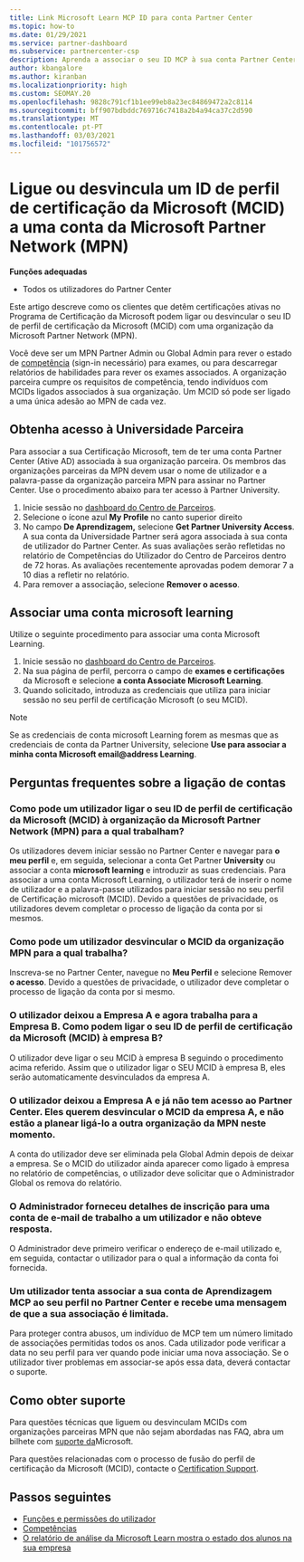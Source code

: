 ```yaml
---
title: Link Microsoft Learn MCP ID para conta Partner Center
ms.topic: how-to
ms.date: 01/29/2021
ms.service: partner-dashboard
ms.subservice: partnercenter-csp
description: Aprenda a associar o seu ID MCP à sua conta Partner Center para que a sua empresa possa ver os caminhos de treino e aprendizagem que tomou em relação às competências.
author: kbangalore
ms.author: kiranban
ms.localizationpriority: high
ms.custom: SEOMAY.20
ms.openlocfilehash: 9828c791cf1b1ee99eb8a23ec84869472a2c8114
ms.sourcegitcommit: bff907bdbddc769716c7418a2b4a94ca37c2d590
ms.translationtype: MT
ms.contentlocale: pt-PT
ms.lasthandoff: 03/03/2021
ms.locfileid: "101756572"
---
```

# <a name="link-or-unlink-a-microsoft-certification-profile-id-mcid-to-a-microsoft-partner-network-mpn-account"></a>Ligue ou desvincula um ID de perfil de certificação da Microsoft (MCID) a uma conta da Microsoft Partner Network (MPN)

**Funções adequadas**

- Todos os utilizadores do Partner Center

Este artigo descreve como os clientes que detêm certificações ativas no Programa de Certificação da Microsoft podem ligar ou desvincular o seu ID de perfil de certificação da Microsoft (MCID) com uma organização da Microsoft Partner Network (MPN).

Você deve ser um MPN Partner Admin ou Global Admin para rever o estado de [competência](https://partner.microsoft.com/pcv/partnership/competencies) (sign-in necessário) para exames, ou para descarregar relatórios de habilidades para rever os exames associados. A organização parceira cumpre os requisitos de competência, tendo indivíduos com MCIDs ligados associados à sua organização. Um MCID só pode ser ligado a uma única adesão ao MPN de cada vez.

## <a name="get-partner-university-access"></a>Obtenha acesso à Universidade Parceira

Para associar a sua Certificação Microsoft, tem de ter uma conta Partner Center (Ative AD) associada à sua organização parceira. Os membros das organizações parceiras da MPN devem usar o nome de utilizador e a palavra-passe da organização parceira MPN para assinar no Partner Center.
Use o procedimento abaixo para ter acesso à Partner University.

1. Inicie sessão no [dashboard do Centro de Parceiros](https://partner.microsoft.com/dashboard/).
2. Selecione o ícone azul **My Profile** no canto superior direito
3. No campo **De Aprendizagem,** selecione **Get Partner University Access**.
A sua conta da Universidade Partner será agora associada à sua conta de utilizador do Partner Center. As suas avaliações serão refletidas no relatório de Competências do Utilizador do Centro de Parceiros dentro de 72 horas. As avaliações recentemente aprovadas podem demorar 7 a 10 dias a refletir no relatório.
4. Para remover a associação, selecione **Remover o acesso**.

## <a name="associate-a-microsoft-learning-account"></a>Associar uma conta microsoft learning

Utilize o seguinte procedimento para associar uma conta Microsoft Learning. 

1. Inicie sessão no [dashboard do Centro de Parceiros](https://partner.microsoft.com/dashboard/).
2. Na sua página de perfil, percorra o campo de **exames e certificações** da Microsoft e selecione **a conta Associate Microsoft Learning**.
3. Quando solicitado, introduza as credenciais que utiliza para iniciar sessão no seu perfil de certificação Microsoft (o seu MCID).

>[!NOTE]
>Se as credenciais de conta microsoft Learning forem as mesmas que as credenciais de conta da Partner University, selecione **Use para associar a minha conta Microsoft email@address Learning**.

## <a name="frequently-asked-questions-about-linking-accounts"></a>Perguntas frequentes sobre a ligação de contas

### <a name="how-can-a-user-link-their-microsoft-certification-profile-id-mcid-with-the-microsoft-partner-network-mpn-organization-they-work-for"></a>Como pode um utilizador ligar o seu ID de perfil de certificação da Microsoft (MCID) à organização da Microsoft Partner Network (MPN) para a qual trabalham?

Os utilizadores devem iniciar sessão no Partner Center e navegar para **o meu perfil** e, em seguida, selecionar a conta Get Partner **University** ou associar a conta **microsoft learning** e introduzir as suas credenciais. Para associar a uma conta Microsoft Learning, o utilizador terá de inserir o nome de utilizador e a palavra-passe utilizados para iniciar sessão no seu perfil de Certificação microsoft (MCID). Devido a questões de privacidade, os utilizadores devem completar o processo de ligação da conta por si mesmos.  

### <a name="how-can-a-user-unlink-their-mcid-from-the-mpn-organization-they-work-for"></a>Como pode um utilizador desvincular o MCID da organização MPN para a qual trabalha?

Inscreva-se no Partner Center, navegue no **Meu Perfil** e selecione Remover **o acesso**. Devido a questões de privacidade, o utilizador deve completar o processo de ligação da conta por si mesmo.

### <a name="the-user-left-company-a-and-now-works-for-company-b-how-can-they-link-their-microsoft-certification-profile-id-mcid-with-company-b"></a>O utilizador deixou a Empresa A e agora trabalha para a Empresa B. Como podem ligar o seu ID de perfil de certificação da Microsoft (MCID) à empresa B?

O utilizador deve ligar o seu MCID à empresa B seguindo o procedimento acima referido. Assim que o utilizador ligar o SEU MCID à empresa B, eles serão automaticamente desvinculados da empresa A.

### <a name="the-user-left-company-a-and-no-longer-has-access-to-partner-center-they-want-to-unlink-their-mcid-from-company-a-and-are-not-planning-to-link-it-with-another-mpn-organization-at-the-moment"></a>O utilizador deixou a Empresa A e já não tem acesso ao Partner Center. Eles querem desvincular o MCID da empresa A, e não estão a planear ligá-lo a outra organização da MPN neste momento.

A conta do utilizador deve ser eliminada pela Global Admin depois de deixar a empresa. Se o MCID do utilizador ainda aparecer como ligado à empresa no relatório de competências, o utilizador deve solicitar que o Administrador Global os remova do relatório.

### <a name="the-admin-provided-sign-in-details-for-a-work-email-account-to-a-user-and-they-have-had-no-response"></a>O Administrador forneceu detalhes de inscrição para uma conta de e-mail de trabalho a um utilizador e não obteve resposta.

O Administrador deve primeiro verificar o endereço de e-mail utilizado e, em seguida, contactar o utilizador para o qual a informação da conta foi fornecida.

### <a name="a-user-tries-to-associate-their-mcp-learning-account-to-their-profile-in-partner-center-and-receives-a-message-that-their-association-is-limited"></a>Um utilizador tenta associar a sua conta de Aprendizagem MCP ao seu perfil no Partner Center e recebe uma mensagem de que a sua associação é limitada.

Para proteger contra abusos, um indivíduo de MCP tem um número limitado de associações permitidas todos os anos. Cada utilizador pode verificar a data no seu perfil para ver quando pode iniciar uma nova associação. Se o utilizador tiver problemas em associar-se após essa data, deverá contactar o suporte.  

## <a name="how-to-get-support"></a>Como obter suporte

Para questões técnicas que liguem ou desvinculam MCIDs com organizações parceiras MPN que não sejam abordadas nas FAQ, abra um bilhete com [suporte da](https://partner.microsoft.com/support)Microsoft.

Para questões relacionadas com o processo de fusão do perfil de certificação da Microsoft (MCID), contacte o [Certification Support](https://aka.ms/mcpforum).

## <a name="next-steps"></a>Passos seguintes

- [Funções e permissões do utilizador](./permissions-overview.md)
- [Competências](https://partner.microsoft.com/membership/competencies)
- [O relatório de análise da Microsoft Learn mostra o estado dos alunos na sua empresa](ms-learn-analytics.md)